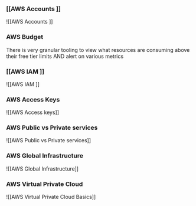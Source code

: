 ### [[AWS Accounts ]]
![[AWS Accounts ]]

### AWS Budget 

There is very granular tooling to view what resources are consuming above their free tier limits AND alert on various metrics

### [[AWS IAM ]]
![[AWS IAM ]]


### AWS Access Keys
![[AWS Access keys]]

### AWS Public vs Private services
![[AWS Public vs Private services]]

### AWS Global Infrastructure
![[AWS Global Infrastructure]]

### AWS Virtual Private Cloud
![[AWS Virtual Private Cloud Basics]]